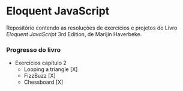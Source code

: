 
# Eloquent JavaScript
Repositório contendo as resoluções de exercícios e projetos do Livro *Eloquent JavaScript* 3rd Edition, de Marijin Haverbeke.

### Progresso do livro

- Exercícios capítulo 2 
	- Looping a triangle [X]
	- FizzBuzz [X]
	- Chessboard [X]

